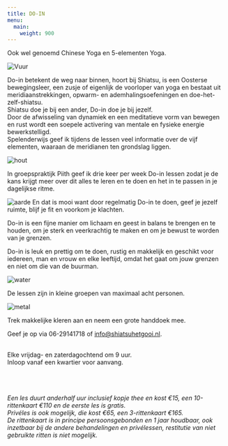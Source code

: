 ```yaml
---
title: DO-IN
menu:
  main:
    weight: 900
---
```

Ook wel genoemd Chinese Yoga en 5-elementen Yoga.

![Vuur](/uploads/do-in-vuur.jpg#center)

Do-in betekent de weg naar binnen, hoort bij Shiatsu, is een Oosterse bewegingsleer, een zusje of eigenlijk de voorloper van yoga en bestaat uit meridiaanstrekkingen, opwarm- en ademhalingsoefeningen en doe-het-zelf-shiatsu.\
Shiatsu doe je bij een ander, Do-in doe je bij jezelf.\
Door de afwisseling van dynamiek en een meditatieve vorm van bewegen en rust wordt een soepele activering van mentale en fysieke energie bewerkstelligd.\
Spelenderwijs geef ik tijdens de lessen veel informatie over de vijf elementen, waaraan de meridianen ten grondslag liggen.   

![hout](/uploads/do-in-hout.jpg#left)

In groepspraktijk Piith geef ik drie keer per week Do-in lessen zodat je de kans krijgt meer over dit alles te leren en te doen en het in te passen in je dagelijkse ritme.

![aarde](/uploads/do-in-aarde.jpg#right)
En dat is mooi want door regelmatig Do-in te doen, geef je jezelf ruimte, blijf je fit en voorkom je klachten. 

Do-in is een fijne manier om lichaam en geest in balans te brengen en te houden, om je sterk en veerkrachtig te maken en om je bewust te worden van je grenzen.

Do-in is leuk en prettig om te doen, rustig en makkelijk en geschikt voor iedereen, man en vrouw en elke leeftijd, omdat het gaat om jouw grenzen en niet om die van de buurman.

![water](/uploads/do-in-water.jpg#left)

De lessen zijn in kleine groepen van maximaal acht personen.

![metal](/uploads/do-in-metaal.jpg#right)

Trek makkelijke kleren aan en neem een grote handdoek mee.  

Geef je op via 06-29141718 of info@shiatsuhetgooi.nl.


\
Elke vrijdag- en zaterdagochtend om 9 uur.\
 Inloop vanaf een kwartier voor aanvang.  

\
\
\
_Een les duurt anderhalf uur inclusief kopje thee en kost €15, een 10-rittenkaart €110 en de eerste les is gratis._\
_Privéles is ook mogelijk, die kost €65, een 3-rittenkaart €165._\
_De rittenkaart is in principe persoonsgebonden en 1 jaar houdbaar, ook inzetbaar bij de andere behandelingen en privélessen, restitutie van niet gebruikte ritten is niet mogelijk._
